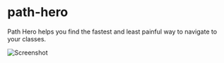 # path-hero
Path Hero helps you find the fastest and least painful way to navigate to your classes.

![Screenshot](https://i.gyazo.com/e6f499cdc8e2b89eab2edf0ea7d9eaf1.png)
